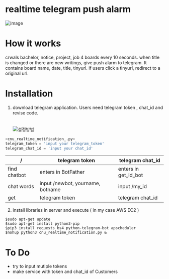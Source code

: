 # realtime telegram push alarm
![image](https://user-images.githubusercontent.com/45138206/93852677-6d55a700-fced-11ea-985a-d31a56cdbf2a.png)

# How it works
crwals bachelor, notice, project, job 4 boards every 10 seconds. when title is changed or there are new writings, give push alarm to telegram. It contains board name, date, title, tinyurl. if users click a tinyurl, redirect to a original url.

# Installation
1. download telegram application. Users need telegram token , chat_id and revise code.  
<br/><br/>
![설정방법](https://user-images.githubusercontent.com/45138206/93852868-c7ef0300-fced-11ea-9220-6a2b9f97d1ce.png)

```python
<cnu_realtime_notification_.py>
telegram_token = 'input your telegram_token'
telegram_chat_id = 'input your chat_id'
```
|/|telegram token|telegram chat_id|
|------|------|------|
|find chatbot|enters in BotFather|enters in get_id_bot|
|chat words|input /newbot, yourname, botname |input /my_id |
|get|telegram token|telegram chat_id|

2. install libraries in server and execute ( in my case AWS EC2 )

```linux
$sudo apt-get update
$sudo apt-get install python3-pip
$pip3 install requests bs4 python-telegram-bot apscheduler
$nohup python3 cnu_realtime_notification.py & 
```

# To Do
- try to input mutiple tokens
- make service with token and chat_id of Customers
